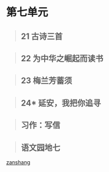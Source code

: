 # 第七单元

<Epep grade="xxyw4a" :pep="1211001401191" :pages="93" :paged="93" ></Epep> 


> ## 21 古诗三首

<Epep grade="xxyw4a" :pep="1211001401191" :pages="94" :paged="95" ></Epep> 


> ## 22 为中华之崛起而读书

<Epep grade="xxyw4a" :pep="1211001401191" :pages="96" :paged="98" ></Epep> 


> ## 23 梅兰芳蓄须

<Epep grade="xxyw4a" :pep="1211001401191" :pages="99" :paged="103" ></Epep> 


> ## 24* 延安，我把你追寻

<Epep grade="xxyw4a" :pep="1211001401191" :pages="104" :paged="105" ></Epep> 


> ## 习作：写信

<Epep grade="xxyw4a" :pep="1211001401191" :pages="106" :paged="106" ></Epep> 


> ## 语文园地七

<Epep grade="xxyw4a" :pep="1211001401191" :pages="107" :paged="108" ></Epep> 


[zanshang](../res/zanshang.md ':include')